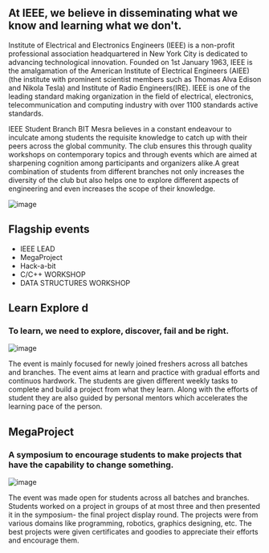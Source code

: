 ﻿

## At IEEE, we believe in disseminating what we know and learning what we don't.

Institute of Electrical and Electronics Engineers (IEEE) is a non-profit professional association headquartered in New York City is dedicated to advancing technological innovation. Founded on 1st January 1963, IEEE is the amalgamation of the American Institute of Electrical Engineers (AIEE) (the institute with prominent scientist members such as Thomas Alva Edison and Nikola Tesla) and Institute of Radio Engineers(IRE). IEEE is one of the leading standard making organization in the field of electrical, electronics, telecommunication and computing industry with over 1100 standards active standards. 

IEEE Student Branch BIT Mesra believes in a constant endeavour to inculcate among students the requisite knowledge to catch up with their peers across the global community. The club ensures this through quality workshops on contemporary topics and through events which are aimed at sharpening cognition among participants and organizers alike.A great combination of students from different branches not only increases the diversity of the club but also helps one to explore different aspects of engineering and even increases the scope of their knowledge.

![image](https://www.ieeebitmesra.in/img/about-img.jpg)



## Flagship events

 - IEEE LEAD 
 - MegaProject
 - Hack-a-bit
 -  C/C++ WORKSHOP
 -  DATA STRUCTURES WORKSHOP

## Learn Explore d
### To learn, we need to explore, discover, fail and be right.
![image](https://user-images.githubusercontent.com/40158577/148699075-2078e35f-7b11-4939-9c97-2454971dcff8.png)


 The event is mainly focused for newly joined freshers across all batches and branches. The event aims at learn and practice with gradual efforts and continuos hardwork. The students are given different weekly tasks to complete and build a project from what they learn. Along with the efforts of student they are also guided by personal mentors which accelerates the learning pace of the person.

## MegaProject
### A symposium to encourage students to make projects that have the capability to change something.

![image](https://user-images.githubusercontent.com/40158577/148699105-cb72561a-d713-48c2-9dd6-eef7d7ea5f0c.png)



 The event was made open for students across all batches and branches. Students worked on a project in groups of at most three and then presented it in the symposium- the final project display round. The projects were from various domains like programming, robotics, graphics designing, etc. The best projects were given certificates and goodies to appreciate their efforts and encourage them.

